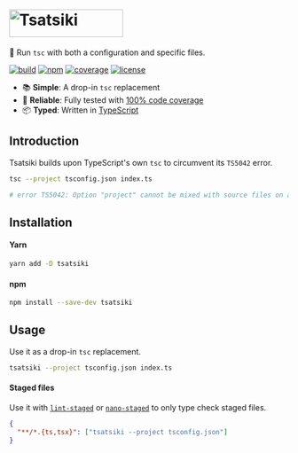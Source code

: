 # <img src="https://raw.githubusercontent.com/marcbouchenoire/tsatsiki/main/.github/logo.svg" width="205" height="50" alt="Tsatsiki" />

🥒 Run `tsc` with both a configuration and specific files.

[![build](https://img.shields.io/github/actions/workflow/status/marcbouchenoire/tsatsiki/.github/workflows/ci.yml?color=%236c2)](https://github.com/marcbouchenoire/tsatsiki/actions/workflows/ci.yml)
[![npm](https://img.shields.io/npm/v/tsatsiki?color=%236c2)](https://www.npmjs.com/package/tsatsiki)
[![coverage](https://img.shields.io/codecov/c/github/marcbouchenoire/tsatsiki?color=%236c2)](https://codecov.io/gh/marcbouchenoire/tsatsiki)
[![license](https://img.shields.io/github/license/marcbouchenoire/tsatsiki?color=%236c2)](https://github.com/marcbouchenoire/tsatsiki/blob/main/LICENSE)

- 📚 **Simple**: A drop-in `tsc` replacement
- 🧪 **Reliable**: Fully tested with [100% code coverage](https://codecov.io/gh/marcbouchenoire/tsatsiki)
- 📦 **Typed**: Written in [TypeScript](https://www.typescriptlang.org/)

## Introduction

Tsatsiki builds upon TypeScript's own `tsc` to circumvent its `TS5042` error.

```bash
tsc --project tsconfig.json index.ts

# error TS5042: Option "project" cannot be mixed with source files on a command line.
```

## Installation

#### Yarn

```bash
yarn add -D tsatsiki
```

#### npm

```bash
npm install --save-dev tsatsiki
```

## Usage

Use it as a drop-in `tsc` replacement.

```bash
tsatsiki --project tsconfig.json index.ts
```

#### Staged files

Use it with [`lint-staged`](https://github.com/okonet/lint-staged) or [`nano-staged`](https://github.com/usmanyunusov/nano-staged) to only type check staged files.

```json
{
  "**/*.{ts,tsx}": ["tsatsiki --project tsconfig.json"]
}
```
